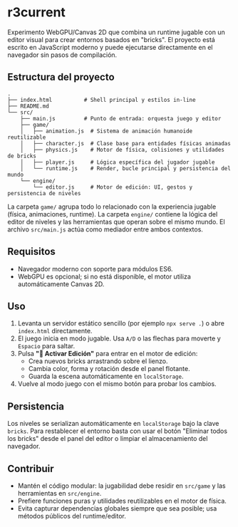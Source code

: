 # r3current

Experimento WebGPU/Canvas 2D que combina un runtime jugable con un editor visual para crear entornos basados en "bricks". El proyecto está escrito en JavaScript moderno y puede ejecutarse directamente en el navegador sin pasos de compilación.

## Estructura del proyecto

```
.
├── index.html          # Shell principal y estilos in-line
├── README.md
└── src/
    ├── main.js         # Punto de entrada: orquesta juego y editor
    ├── game/
    │   ├── animation.js  # Sistema de animación humanoide reutilizable
    │   ├── character.js  # Clase base para entidades físicas animadas
    │   ├── physics.js    # Motor de física, colisiones y utilidades de bricks
    │   ├── player.js     # Lógica específica del jugador jugable
    │   └── runtime.js    # Render, bucle principal y persistencia del mundo
    └── engine/
        └── editor.js     # Motor de edición: UI, gestos y persistencia de niveles
```

La carpeta `game/` agrupa todo lo relacionado con la experiencia jugable (física, animaciones, runtime). La carpeta `engine/` contiene la lógica del editor de niveles y las herramientas que operan sobre el mismo mundo. El archivo `src/main.js` actúa como mediador entre ambos contextos.

## Requisitos

* Navegador moderno con soporte para módulos ES6.
* WebGPU es opcional; si no está disponible, el motor utiliza automáticamente Canvas 2D.

## Uso

1. Levanta un servidor estático sencillo (por ejemplo `npx serve .`) o abre `index.html` directamente.
2. El juego inicia en modo jugable. Usa `A/D` o las flechas para moverte y `Espacio` para saltar.
3. Pulsa **"🔧 Activar Edición"** para entrar en el motor de edición:
   * Crea nuevos bricks arrastrando sobre el lienzo.
   * Cambia color, forma y rotación desde el panel flotante.
   * Guarda la escena automáticamente en `localStorage`.
4. Vuelve al modo juego con el mismo botón para probar los cambios.

## Persistencia

Los niveles se serializan automáticamente en `localStorage` bajo la clave `bricks`. Para restablecer el entorno basta con usar el botón "Eliminar todos los bricks" desde el panel del editor o limpiar el almacenamiento del navegador.

## Contribuir

* Mantén el código modular: la jugabilidad debe residir en `src/game` y las herramientas en `src/engine`.
* Prefiere funciones puras y utilidades reutilizables en el motor de física.
* Evita capturar dependencias globales siempre que sea posible; usa métodos públicos del runtime/editor.
